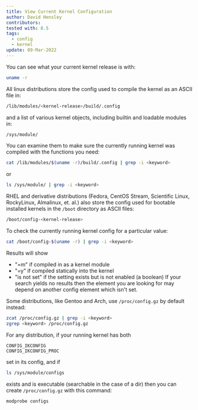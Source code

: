 ```yaml
---
title: View Current Kernel Configuration
author: David Hensley
contributors:
tested with: 8.5
tags:
  - config
  - kernel
update: 09-Mar-2022
---
```

You can see what your current kernel release is with:
```bash
uname -r
```
All linux distributions store the config used to compile the kernel as an ASCII file in:
```bash
/lib/modules/<kernel-release>/build/.config
```
and a list of various kernel objects, including builtin and loadable modules in:
```bash
/sys/module/
```
You can examine them to make sure the currently running kernel was compiled with the functions you need:
```bash
cat /lib/modules/$(uname -r)/build/.config | grep -i <keyword>
```
or
```bash
ls /sys/module/ | grep -i <keyword>
```
RHEL and derivative distributions (Fedora, CentOS Stream, Scientific Linux, RockyLinux, Almalinux, et. al.) 
also store the config used for bootable installed kernels in the `/boot` directory as ASCII files:
```bash
/boot/config-<kernel-release>
```
To check the currently running kernel config for a particular value:
```bash
cat /boot/config-$(uname -r) | grep -i <keyword>
```
Results will show 
  - "=m" if compiled in as a kernel module
  - "=y" if compiled statically into the kernel
  - "is not set" if the setting exists but is not enabled (a boolean)
If your search yields no results then the element you are looking for may depend on another config element which
isn't set.

Some distributions, like Gentoo and Arch, use `/proc/config.gz` by default instead:
```bash
zcat /proc/config.gz | grep -i <keyword>
zgrep <keyword> /proc/config.gz
```

For any distribution, if your running kernel has both
```
CONFIG_IKCONFIG
CONFIG_IKCONFIG_PROC
```
set in its config, and if
```bash
ls /sys/module/configs
```
exists and is executable (searchable in the case of a dir)
then you can create `/proc/config.gz` with this command:
```bash
modprobe configs
```
